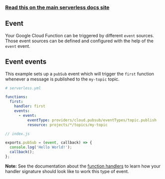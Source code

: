 <!--
title: Serverless Framework - Google Cloud Functions Events - Event
menuText: Event
menuOrder: 2
description: Setting up Event events with Google Cloud Functions via the Serverless Framework
layout: Doc
-->

<!-- DOCS-SITE-LINK:START automatically generated  -->
### [Read this on the main serverless docs site](https://www.serverless.com/framework/docs/providers/google/events/event)
<!-- DOCS-SITE-LINK:END -->

## Event

Your Google Cloud Function can be triggered by different `event` sources. Those event sources can be defined and configured with the help of the `event` event.

## Event events

This example sets up a `pubSub` event which will trigger the `first` function whenever a message is published to the `my-topic` topic.

```yml
# serverless.yml

functions:
  first:
    handler: first
    events:
      - event:
          eventType: providers/cloud.pubsub/eventTypes/topic.publish
          resource: projects/*/topics/my-topic
```

```javascript
// index.js

exports.pubSub = (event, callback) => {
  console.log('Hello World!');
  callback();
};
```

**Note:** See the documentation about the [function handlers](../guide/functions.md) to learn how your handler signature should look like to work this type of event.
